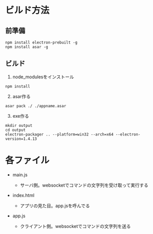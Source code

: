 # ビルド方法

## 前準備
```
npm install electron-prebuilt -g
npm install asar -g
```

## ビルド
1. node_modulesをインストール
```
npm install
```

2. asar作る
```
asar pack ./ ./appname.asar
```

3. exe作る
```
mkdir output
cd output
electron-packager .. --platform=win32 --arch=x64 --electron-version=1.4.13
```

# 各ファイル
* main.js
    - サーバ側。websocketでコマンドの文字列を受け取って実行する

* index.html
    - アプリの見た目。app.jsを呼んでる

* app.js
    - クライアント側。websocketでコマンドの文字列を送る